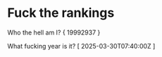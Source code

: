 # Fuck the rankings

Who the hell am I?
{ 19992937 }

What fucking year is it?
[ 2025-03-30T07:40:00Z ]
